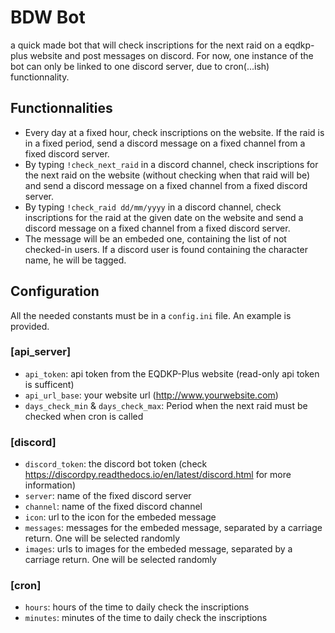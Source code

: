 # BDW Bot

a quick made bot that will check inscriptions for the next raid on a eqdkp-plus website and post messages on discord.
For now, one instance of the bot can only be linked to one discord server, due to cron(...ish) functionnality.

## Functionnalities
- Every day at a fixed hour, check inscriptions on the website. If the raid is in a fixed period, send a discord message on a fixed channel from a fixed discord server.
- By typing `!check_next_raid` in a discord channel, check inscriptions for the next raid on the website (without checking when that raid will be) and send a discord message on a fixed channel from a fixed discord server.
- By typing `!check_raid dd/mm/yyyy` in a discord channel, check inscriptions for the raid at the given date on the website and send a discord message on a fixed channel from a fixed discord server.
- The message will be an embeded one, containing the list of not checked-in users. If a discord user is found containing the character name, he will be tagged.

## Configuration
All the needed constants must be in a `config.ini` file. An example is provided.
### [api_server]
- `api_token`: api token from the EQDKP-Plus website (read-only api token is sufficent)
- `api_url_base`: your website url (http://www.yourwebsite.com)
- `days_check_min` & `days_check_max`: Period when the next raid must be checked when cron is called
### [discord]
- `discord_token`: the discord bot token (check https://discordpy.readthedocs.io/en/latest/discord.html for more information)
- `server`: name of the fixed discord server
- `channel`: name of the fixed discord channel
- `icon`: url to the icon for the embeded message
- `messages`: messages for the embeded message, separated by a carriage return. One will be selected randomly
- `images`: urls to images for the embeded message, separated by a carriage return. One will be selected randomly
### [cron]
- `hours`: hours of the time to daily check the inscriptions
- `minutes`:  minutes of the time to daily check the inscriptions
